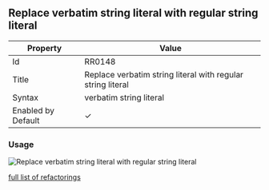 ## Replace verbatim string literal with regular string literal

| Property           | Value                                                       |
| ------------------ | ----------------------------------------------------------- |
| Id                 | RR0148                                                      |
| Title              | Replace verbatim string literal with regular string literal |
| Syntax             | verbatim string literal                                     |
| Enabled by Default | &#x2713;                                                    |

### Usage

![Replace verbatim string literal with regular string literal](../../images/refactorings/ReplaceVerbatimStringLiteralWithRegularStringLiteral.png)

[full list of refactorings](Refactorings.md)